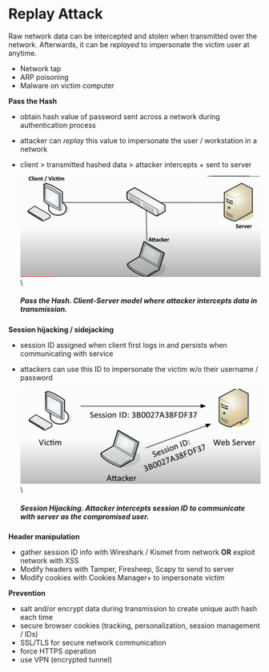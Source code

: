# Replay Attack

Raw network data can be intercepted and stolen when transmitted over the network. Afterwards, it can be *replayed* to impersonate the victim user at anytime.  

- Network tap
- ARP poisoning
- Malware on victim computer

**Pass the Hash**
- obtain hash value of password sent across a network during authentication process
- attacker can *replay* this value to impersonate the user / workstation in a network
- client > transmitted hashed data > attacker intercepts + sent to server

    <img src="assets/pass_the_hash.png" alt="Pass the Hash" width="700"/>\

    ##### *Pass the Hash*. Client-Server model where attacker intercepts data in transmission.

**Session hijacking / sidejacking**
- session ID assigned when client first logs in and persists when communicating with service
- attackers can use this ID to impersonate the victim w/o their username / password

    <img src="assets/session_hijacking.png" alt="Session Hijacking" width="700"/>\

    ##### *Session Hijacking*. Attacker intercepts session ID to communicate with server as the compromised user.

**Header manipulation**
- gather session ID info with Wireshark / Kismet from network **OR** exploit network with XSS
- Modify headers with Tamper, Firesheep, Scapy to send to server
- Modify cookies with Cookies Manager+ to impersonate victim

**Prevention** 
- salt and/or encrypt data during transmission to create unique auth hash each time
- secure browser cookies (tracking, personalization, session management / IDs)
- SSL/TLS for secure network communication 
- force HTTPS operation
- use VPN (encrypted tunnel)
